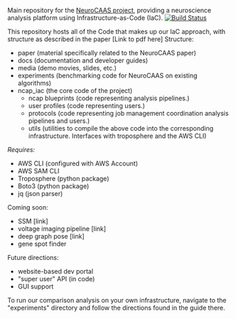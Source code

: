 Main repository for the [NeuroCAAS project](http://www.neurocaas.org), providing a neuroscience analysis platform using Infrastructure-as-Code (IaC).
[![Build Status](https://travis-ci.com/cunningham-lab/neurocaas.svg?branch=master)](https://travis-ci.com/cunningham-lab/neurocaas)

This repository hosts all of the Code that makes up our IaC approach, with structure as described in the paper [Link to pdf here]
Structure: 
- paper (material specifically related to the NeuroCAAS paper)
- docs (documentation and developer guides)
- media (demo movies, slides, etc.)
- experiments (benchmarking code for NeuroCAAS on existing algorithms)
- ncap\_iac (the core code of the project)
    - ncap blueprints (code representing analysis pipelines.)
    - user profiles (code representing users.)
    - protocols (code representing job management coordination analysis pipelines and users.)
    - utils (utilities to compile the above code into the corresponding infrastructure. Interfaces with troposphere and the AWS CLI)


*Requires:*

- AWS CLI (configured with AWS Account)
- AWS SAM CLI
- Troposphere (python package)
- Boto3 (python package)
- jq (json parser)

Coming soon:
- SSM [link]
- voltage imaging pipeline [link]
- deep graph pose [link]
- gene spot finder

Future directions:
- website-based dev portal
- "super user" API (in code)
- GUI support 

To run our comparison analysis on your own infrastructure, navigate to the "experiments" directory and follow the directions found in the guide there. 
